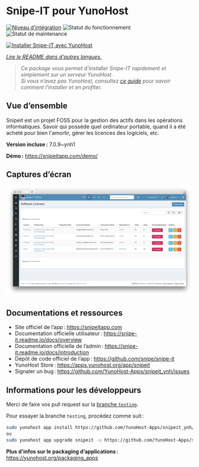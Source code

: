 <!--
Nota bene : ce README est automatiquement généré par <https://github.com/YunoHost/apps/tree/master/tools/readme_generator>
Il NE doit PAS être modifié à la main.
-->

# Snipe-IT pour YunoHost

[![Niveau d’intégration](https://dash.yunohost.org/integration/snipeit.svg)](https://ci-apps.yunohost.org/ci/apps/snipeit/) ![Statut du fonctionnement](https://ci-apps.yunohost.org/ci/badges/snipeit.status.svg) ![Statut de maintenance](https://ci-apps.yunohost.org/ci/badges/snipeit.maintain.svg)

[![Installer Snipe-IT avec YunoHost](https://install-app.yunohost.org/install-with-yunohost.svg)](https://install-app.yunohost.org/?app=snipeit)

*[Lire le README dans d'autres langues.](./ALL_README.md)*

> *Ce package vous permet d’installer Snipe-IT rapidement et simplement sur un serveur YunoHost.*  
> *Si vous n’avez pas YunoHost, consultez [ce guide](https://yunohost.org/install) pour savoir comment l’installer et en profiter.*

## Vue d’ensemble

Snipeit est un projet FOSS pour la gestion des actifs dans les opérations informatiques. Savoir qui possède quel ordinateur portable, quand il a été acheté pour bien l'amortir, gérer les licences des logiciels, etc.

**Version incluse :** 7.0.9~ynh1

**Démo :** <https://snipeitapp.com/demo/>

## Captures d’écran

![Capture d’écran de Snipe-IT](./doc/screenshots/screenshot.png)

## Documentations et ressources

- Site officiel de l’app : <https://snipeitapp.com>
- Documentation officielle utilisateur : <https://snipe-it.readme.io/docs/overview>
- Documentation officielle de l’admin : <https://snipe-it.readme.io/docs/introduction>
- Dépôt de code officiel de l’app : <https://github.com/snipe/snipe-it>
- YunoHost Store : <https://apps.yunohost.org/app/snipeit>
- Signaler un bug : <https://github.com/YunoHost-Apps/snipeit_ynh/issues>

## Informations pour les développeurs

Merci de faire vos pull request sur la [branche `testing`](https://github.com/YunoHost-Apps/snipeit_ynh/tree/testing).

Pour essayer la branche `testing`, procédez comme suit :

```bash
sudo yunohost app install https://github.com/YunoHost-Apps/snipeit_ynh/tree/testing --debug
ou
sudo yunohost app upgrade snipeit -u https://github.com/YunoHost-Apps/snipeit_ynh/tree/testing --debug
```

**Plus d’infos sur le packaging d’applications :** <https://yunohost.org/packaging_apps>
